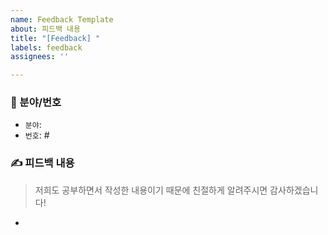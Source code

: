 ```yaml
---
name: Feedback Template
about: 피드백 내용
title: "[Feedback] "
labels: feedback
assignees: ''

---
```


<!--
제목은 분야와 번호의 조합으로 부탁드립니다.

제목 예시(파이썬 1번):
[Feedback] Python #1
-->
### 📌 분야/번호

<!--
피드백 주실 분야와 번호를 작성해주세요.
분야는 아래에서 선택해주시고 번호는 질문 번호를 참고해주세요.
→ Statistics/Math, Machine Learning, Deep Learning, Python, Network, Operating System, Data Structure, Algorithm 중 1택

작성 예시:
- `분야`: Statstics/Math
- `번호`: #1
-->

- `분야`:
- `번호`: #


### ✍  피드백 내용

> 저희도 공부하면서 작성한 내용이기 때문에 친절하게 알려주시면 감사하겠습니다!

-
